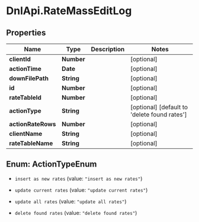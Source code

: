 # DnlApi.RateMassEditLog

## Properties
Name | Type | Description | Notes
------------ | ------------- | ------------- | -------------
**clientId** | **Number** |  | [optional] 
**actionTime** | **Date** |  | [optional] 
**downFilePath** | **String** |  | [optional] 
**id** | **Number** |  | [optional] 
**rateTableId** | **Number** |  | [optional] 
**actionType** | **String** |  | [optional] [default to &#39;delete found rates&#39;]
**actionRateRows** | **Number** |  | [optional] 
**clientName** | **String** |  | [optional] 
**rateTableName** | **String** |  | [optional] 


<a name="ActionTypeEnum"></a>
## Enum: ActionTypeEnum


* `insert as new rates` (value: `"insert as new rates"`)

* `update current rates` (value: `"update current rates"`)

* `update all rates` (value: `"update all rates"`)

* `delete found rates` (value: `"delete found rates"`)




